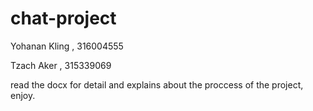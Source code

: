 # chat-project
Yohanan Kling , 316004555

Tzach Aker , 315339069

read the docx for detail and explains about the proccess of the project, enjoy.
